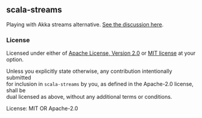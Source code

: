 ## scala-streams

Playing with Akka streams alternative. [See the discussion here](https://github.com/nkconnor/scala-streams/discussions/1).

### License

Licensed under either of <a href="LICENSE-APACHE">Apache License, Version 2.0</a> or <a href="LICENSE-MIT">MIT license</a> at your option.

Unless you explicitly state otherwise, any contribution intentionally submitted  
for inclusion in `scala-streams` by you, as defined in the Apache-2.0 license, shall be  
dual licensed as above, without any additional terms or conditions.

License: MIT OR Apache-2.0

